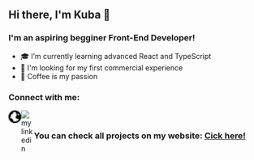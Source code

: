 ## Hi there, I'm Kuba 👋

### I'm an aspiring begginer Front-End Developer!
- 🎓 I’m currently learning advanced React and TypeScript
- 💬 I'm looking for my first commercial experience
- 🌱 Coffee is my passion
### Connect with me:
[<img align='left' alt="my website" width="25px" src="https://raw.githubusercontent.com/iconic/open-iconic/master/svg/globe.svg"/>][website]
[<img align='left' alt="my linkedin" width="25px" src="https://cdn.jsdelivr.net/npm/simple-icons@3.5.0/icons/linkedin.svg"/>][linkedin]
<br />

### You can check all projects on my website: [Cick here!]

[website]: https://jgorka.netlify.app/
[linkedin]: https://www.linkedin.com/in/jakub-gorka/
[Check it here]: https://codeshare-client.netlify.app/
[Cick here!]: https://jgorka.netlify.app/
